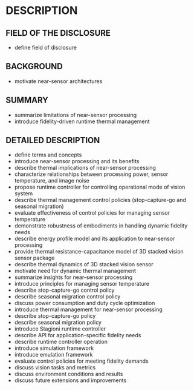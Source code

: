 # DESCRIPTION

## FIELD OF THE DISCLOSURE

- define field of disclosure

## BACKGROUND

- motivate near-sensor architectures

## SUMMARY

- summarize limitations of near-sensor processing
- introduce fidelity-driven runtime thermal management

## DETAILED DESCRIPTION

- define terms and concepts
- introduce near-sensor processing and its benefits
- describe thermal implications of near-sensor processing
- characterize relationships between processing power, sensor temperature, and image noise
- propose runtime controller for controlling operational mode of vision system
- describe thermal management control policies (stop-capture-go and seasonal migration)
- evaluate effectiveness of control policies for managing sensor temperature
- demonstrate robustness of embodiments in handling dynamic fidelity needs
- describe energy profile model and its application to near-sensor processing
- provide thermal resistance-capacitance model of 3D stacked vision sensor package
- describe thermal dynamics of 3D stacked vision sensor
- motivate need for dynamic thermal management
- summarize insights for near-sensor processing
- introduce principles for managing sensor temperature
- describe stop-capture-go control policy
- describe seasonal migration control policy
- discuss power consumption and duty cycle optimization
- introduce thermal management for near-sensor processing
- describe stop-capture-go policy
- describe seasonal migration policy
- introduce Stagioni runtime controller
- describe API for application-specific fidelity needs
- describe runtime controller operation
- introduce simulation framework
- introduce emulation framework
- evaluate control policies for meeting fidelity demands
- discuss vision tasks and metrics
- discuss environment conditions and results
- discuss future extensions and improvements

